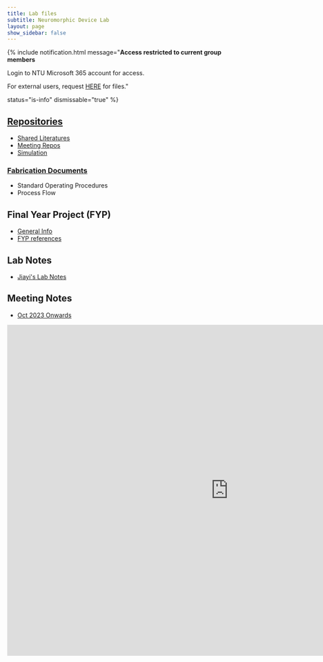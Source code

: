 ```yaml
---
title: Lab files
subtitle: Neuromorphic Device Lab
layout: page
show_sidebar: false
---
```


{% include notification.html
message="**Access restricted to current group members**

Login to NTU Microsoft 365 account for access.

For external users, request [HERE](/request) for files."

status="is-info"
dismissable="true" %}

## [Repositories](https://entuedu.sharepoint.com/:f:/r/teams/NeuromorphicDeviceLab/Shared%20Documents/Repositories?csf=1&web=1&e=kitax1)

* [Shared Literatures](https://entuedu.sharepoint.com/:f:/r/teams/NeuromorphicDeviceLab/Shared%20Documents/Repositories/SharedLiterature?csf=1&web=1&e=7lOGxB)
* [Meeting Repos](https://entuedu.sharepoint.com/:f:/r/teams/NeuromorphicDeviceLab/Shared%20Documents/Weekly%20Meeting?csf=1&web=1&e=CYi5pl)
* [Simulation](https://entuedu.sharepoint.com/:f:/r/teams/NeuromorphicDeviceLab/Shared%20Documents/Repositories/Simulation?csf=1&web=1&e=SH65ij)

### [Fabrication Documents](https://entuedu.sharepoint.com/:f:/r/teams/NeuromorphicDeviceLab/Shared%20Documents/Repositories/Fabrication?csf=1&web=1&e=ip6kCc)

* Standard Operating Procedures
* Process Flow

## Final Year Project (FYP)

* [General Info](https://entuedu.sharepoint.com/:f:/r/teams/NeuromorphicDeviceLab/Shared%20Documents/FYP/General%20Info?csf=1&web=1&e=C6g9qi)
* [FYP references](https://entuedu.sharepoint.com/:f:/r/teams/NeuromorphicDeviceLab/Shared%20Documents/FYP/Reading%20Material?csf=1&web=1&e=VDmIHP)
<!-- * [FYP project repository](https://entuedu.sharepoint.com/:f:/r/teams/NeuromorphicDeviceLab/Shared%20Documents/FYP/Project%20Repo?csf=1&web=1&e=JuRJo2) -->

## Lab Notes

* [Jiayi's Lab Notes](https://entuedu-my.sharepoint.com/:f:/g/personal/jiayi004_e_ntu_edu_sg/EumpEeYTNK9Dk9fcg-wJW94Bsaks6iMKTj-WWTwdnTTlzA?e=rTeIOF)

## Meeting Notes

* [Oct 2023 Onwards](https://entuedu.sharepoint.com/:w:/r/teams/NeuromorphicDeviceLab/Shared%20Documents/Weekly%20Meeting/Meeting%20Notes%20Oct%2023%20Onwards.docx?d=w00fd4179b100489883fc4cea48e58eda&csf=1&web=1&e=53X4Nz)

<div class="word-container">
    <iframe src="https://entuedu.sharepoint.com/teams/NeuromorphicDeviceLab/_layouts/15/Doc.aspx?sourcedoc={00fd4179-b100-4898-83fc-4cea48e58eda}&amp;action=embedview&amp;wdEmbedCode=1&amp;wdPrint=1" width="1024px" height="768px" frameborder="0">This is an embedded <a target="_blank" href="https://office.com">Microsoft Office</a> document, powered by <a target="_blank" href="https://office.com/webapps">Office</a>.</iframe>
</div>
